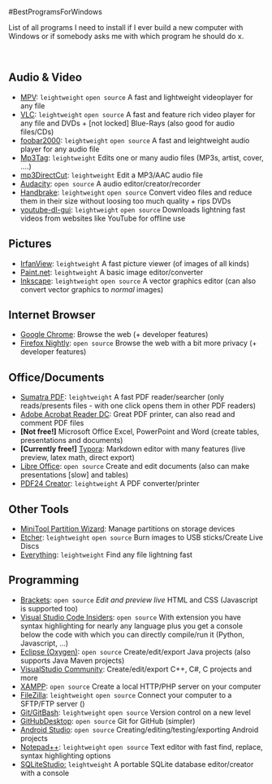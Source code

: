 #BestProgramsForWindows

List of all programs I need to install if I ever build a new computer with Windows or if somebody asks me with which program he should do x.

<br>

## Audio & Video

* [MPV](https://mpv.io/installation/): `leightweight` `open source` A fast and lightweight videoplayer for any file
* [VLC](https://www.videolan.org/vlc/index.html): `leightweight` `open source` A fast and feature rich video player for any file and DVDs + [not locked] Blue-Rays (also good for audio files/CDs)
* [foobar2000](https://www.foobar2000.org/download): `leightweight` `open source` A fast and leightweight audio player for any audio file
* [Mp3Tag](https://www.mp3tag.de/en/): `leightweight` Edits one or many audio files (MP3s, artist, cover, ....)
* [mp3DirectCut](http://mpesch3.de1.cc/mp3dc.html): `leightweight` Edit a MP3/AAC audio file
* [Audacity](https://www.audacityteam.org/): `open source` A audio editor/creator/recorder
* [Handbrake](https://handbrake.fr/): `leightweight` `open source` Convert video files and reduce them in their size without loosing too much quality + rips DVDs
* [youtube-dl-gui](https://github.com/MrS0m30n3/youtube-dl-gui/releases): `leightweight` `open source` Downloads lightning fast videos from websites like YouTube for offline use

## Pictures

* [IrfanView](http://www.irfanview.com/64bit.htm): `leightweight` A fast picture viewer (of images of all kinds)
* [Paint.net](https://www.getpaint.net/): `leightweight` A basic image editor/converter
* [Inkscape](https://inkscape.org/en/release/0.92.2/): `leightweight` `open source` A vector graphics editor (can also convert vector graphics to *normal* images)

## Internet Browser

* [Google Chrome](https://www.google.com/chrome/): Browse the web (+ developer features)
* [Firefox Nightly](https://www.mozilla.org/en-US/firefox/channel/desktop/): `open source` Browse the web with a bit more privacy (+ developer features)

## Office/Documents

- [Sumatra PDF](https://www.sumatrapdfreader.org/download-free-pdf-viewer.html): `leightweight` A fast PDF reader/searcher (only reads/presents files - with one click opens them in other PDF readers)
- [Adobe Acrobat Reader DC](https://get.adobe.com/reader/): Great PDF printer, can also read and comment PDF files
- **[Not free!]** Microsoft Office Excel, PowerPoint and Word (create tables, presentations and documents)
- **[Currently free!]** [Typora](https://typora.io/): Markdown editor with many features (live preview, latex math, direct export)
- [Libre Office](https://www.libreoffice.org/): `open source` Create and edit documents (also can make presentations [slow] and tables)
- [PDF24 Creator](https://en.pdf24.org/pdf-creator-download.html): `leightweight` A PDF converter/printer

## Other Tools

*  [MiniTool Partition Wizard](https://www.partitionwizard.com/free-partition-manager.html): Manage partitions on storage devices
* [Etcher](https://etcher.io/): `leightweight` `open source` Burn images to USB sticks/Create Live Discs
*  [Everything](https://www.voidtools.com/): `leightweight` Find any file lightning fast

## Programming

- [Brackets](http://brackets.io/): `open source` *Edit and preview live* HTML and CSS (Javascript is supported too)
- [Visual Studio Code Insiders](https://code.visualstudio.com/insiders/): `open source` With extension you have syntax highlighting for nearly any language plus you get a console below the code with which you can directly compile/run it (Python, Javascript, ...)
- [Eclipse (Oxygen)](https://www.eclipse.org/downloads/): `open source` Create/edit/export Java projects (also supports Java Maven projects)
- [VisualStudio Community](https://www.visualstudio.com/downloads/): Create/edit/export C++, C#, C projects and more
- [XAMPP](https://www.apachefriends.org/index.html): `open source` Create a local HTTP/PHP server on your computer
- [FileZilla](https://filezilla-project.org/): `leightweight` `open source` Connect your computer to a SFTP/FTP server ()
- [Git/GitBash](Git/GitBash): `leightweight` `open source` Version control on a new level
- [GitHubDesktop](https://desktop.github.com/): `open source` Git for GitHub (simpler)
- [Android Studio](https://developer.android.com/studio/index.html): `open source` Creating/editing/testing/exporting Android projects
- [Notepad++](https://notepad-plus-plus.org/): `leightweight` `open source` Text editor with fast find, replace, syntax highlighting options
- [SQLiteStudio:](https://sqlitestudio.pl/index.rvt) `leightweight` A portable SQLite database editor/creator with a console